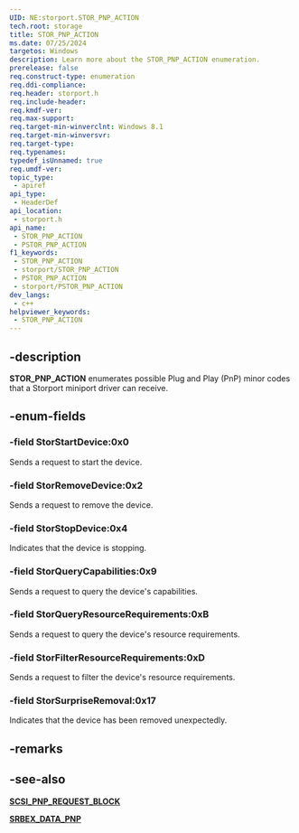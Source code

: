 ```yaml
---
UID: NE:storport.STOR_PNP_ACTION
tech.root: storage
title: STOR_PNP_ACTION
ms.date: 07/25/2024
targetos: Windows
description: Learn more about the STOR_PNP_ACTION enumeration.
prerelease: false
req.construct-type: enumeration
req.ddi-compliance: 
req.header: storport.h
req.include-header: 
req.kmdf-ver: 
req.max-support: 
req.target-min-winverclnt: Windows 8.1
req.target-min-winversvr: 
req.target-type: 
req.typenames: 
typedef_isUnnamed: true
req.umdf-ver: 
topic_type:
 - apiref
api_type:
 - HeaderDef
api_location:
 - storport.h
api_name:
 - STOR_PNP_ACTION
 - PSTOR_PNP_ACTION
f1_keywords:
 - STOR_PNP_ACTION
 - storport/STOR_PNP_ACTION
 - PSTOR_PNP_ACTION
 - storport/PSTOR_PNP_ACTION
dev_langs:
 - c++
helpviewer_keywords:
 - STOR_PNP_ACTION
---
```


## -description

**STOR_PNP_ACTION** enumerates possible Plug and Play (PnP) minor codes that a Storport miniport driver can receive.

## -enum-fields

### -field StorStartDevice:0x0

Sends a request to start the device.

### -field StorRemoveDevice:0x2

Sends a request to remove the device.

### -field StorStopDevice:0x4

Indicates that the device is stopping.

### -field StorQueryCapabilities:0x9

Sends a request to query the device's capabilities.

### -field StorQueryResourceRequirements:0xB

Sends a request to query the device's resource requirements.

### -field StorFilterResourceRequirements:0xD

Sends a request to filter the device's resource requirements.

### -field StorSurpriseRemoval:0x17

Indicates that the device has been removed unexpectedly.

## -remarks

## -see-also

[**SCSI_PNP_REQUEST_BLOCK**](../srb/ns-srb-_scsi_pnp_request_block.md)

[**SRBEX_DATA_PNP**](../srb/ns-srb-_srbex_data_pnp.md)
